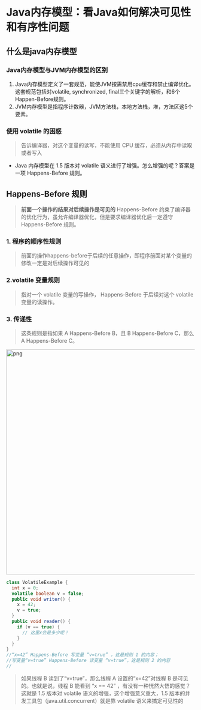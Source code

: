 # Java内存模型：看Java如何解决可见性和有序性问题

## 什么是java内存模型

### Java内存模型与JVM内存模型的区别
1) Java内存模型定义了一套规范，能使JVM按需禁用cpu缓存和禁止编译优化。这套规范包括对volatile, synchronized, final三个关键字的解析，和6个Happen-Before规则。 
2) JVM内存模型是指程序计数器，JVM方法栈，本地方法栈，堆，方法区这5个要素。

### 使用 volatile 的困惑
> 告诉编译器，对这个变量的读写，不能使用 CPU 缓存，必须从内存中读取或者写入

- Java 内存模型在 1.5 版本对 volatile 语义进行了增强。怎么增强的呢？答案是一项 Happens-Before 规则。

## Happens-Before 规则
> **前面一个操作的结果对后续操作是可见的**
Happens-Before 约束了编译器的优化行为，虽允许编译器优化，但是要求编译器优化后一定遵守 Happens-Before 规则。

### 1. 程序的顺序性规则
> 前面的操作happens-before于后续的任意操作，即程序前面对某个变量的修改一定是对后续操作可见的

### 2.volatile 变量规则
> 指对一个 volatile 变量的写操作， Happens-Before 于后续对这个 volatile 变量的读操作。

### 3. 传递性
> 这条规则是指如果 A Happens-Before B，且 B Happens-Before C，那么 A Happens-Before C。

<img width="600" src="https://boonlean15.github.io/cheneyBlog/images/javaconcurrent/javaheap/1.png" alt="png"> 

```java
class VolatileExample {
  int x = 0;
  volatile boolean v = false;
  public void writer() {
    x = 42;
    v = true;
  }
  public void reader() {
    if (v == true) {
      // 这里x会是多少呢？
    }
  }
}
//“x=42” Happens-Before 写变量 “v=true” ，这是规则 1 的内容；
//写变量“v=true” Happens-Before 读变量 “v=true”，这是规则 2 的内容
//
```
> 如果线程 B 读到了“v=true”，那么线程 A 设置的“x=42”对线程 B 是可见的。也就是说，线程 B 能看到 “x == 42” ，有没有一种恍然大悟的感觉？这就是 1.5 版本对 volatile 语义的增强，这个增强意义重大，1.5 版本的并发工具包（java.util.concurrent）就是靠 volatile 语义来搞定可见性的
